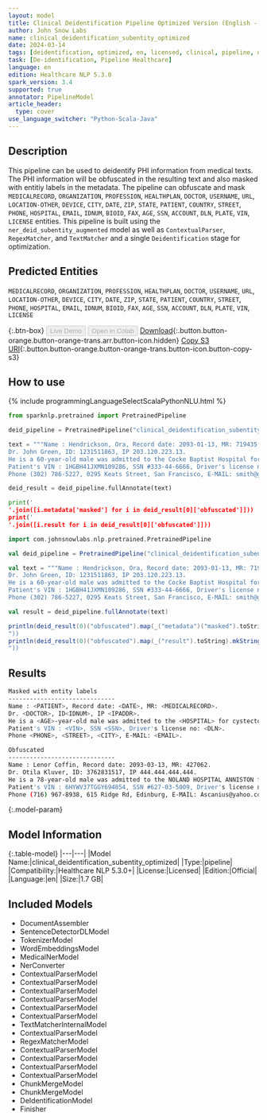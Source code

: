 ```yaml
---
layout: model
title: Clinical Deidentification Pipeline Optimized Version (English - Subentity)
author: John Snow Labs
name: clinical_deidentification_subentity_optimized
date: 2024-03-14
tags: [deidentification, optimized, en, licensed, clinical, pipeline, obfuscation, mask]
task: [De-identification, Pipeline Healthcare]
language: en
edition: Healthcare NLP 5.3.0
spark_version: 3.4
supported: true
annotator: PipelineModel
article_header:
  type: cover
use_language_switcher: "Python-Scala-Java"
---
```


## Description

This pipeline can be used to deidentify PHI information from medical texts. The PHI information will be obfuscated in the resulting text and also masked with entitiy labels in the metadata. The pipeline can obfuscate and mask `MEDICALRECORD`, `ORGANIZATION`, `PROFESSION`, `HEALTHPLAN`, `DOCTOR`, `USERNAME`, `URL`, `LOCATION-OTHER`, `DEVICE`, `CITY`, `DATE`, `ZIP`, `STATE`, `PATIENT`, `COUNTRY`, `STREET`, `PHONE`, `HOSPITAL`, `EMAIL`, `IDNUM`, `BIOID`, `FAX`, `AGE`, `SSN`, `ACCOUNT`, `DLN`, `PLATE`, `VIN`, `LICENSE` entities. This pipeline is built using the `ner_deid_subentity_augmented` model as well as `ContextualParser`, `RegexMatcher`, and `TextMatcher` and a single `Deidentification` stage for optimization.

## Predicted Entities

`MEDICALRECORD`, `ORGANIZATION`, `PROFESSION`, `HEALTHPLAN`, `DOCTOR`, `USERNAME`, `URL`, `LOCATION-OTHER`, `DEVICE`, `CITY`, `DATE`, `ZIP`, `STATE`, `PATIENT`, `COUNTRY`, `STREET`, `PHONE`, `HOSPITAL`, `EMAIL`, `IDNUM`, `BIOID`, `FAX`, `AGE`, `SSN`, `ACCOUNT`, `DLN`, `PLATE`, `VIN`, `LICENSE`

{:.btn-box}
<button class="button button-orange" disabled>Live Demo</button>
<button class="button button-orange" disabled>Open in Colab</button>
[Download](https://s3.amazonaws.com/auxdata.johnsnowlabs.com/clinical/models/clinical_deidentification_subentity_optimized_en_5.3.0_3.4_1710419209717.zip){:.button.button-orange.button-orange-trans.arr.button-icon.hidden}
[Copy S3 URI](s3://auxdata.johnsnowlabs.com/clinical/models/clinical_deidentification_subentity_optimized_en_5.3.0_3.4_1710419209717.zip){:.button.button-orange.button-orange-trans.button-icon.button-copy-s3}

## How to use

<div class="tabs-box" markdown="1">
{% include programmingLanguageSelectScalaPythonNLU.html %}
  
```python
from sparknlp.pretrained import PretrainedPipeline

deid_pipeline = PretrainedPipeline("clinical_deidentification_subentity_optimized", "en", "clinical/models")

text = """Name : Hendrickson, Ora, Record date: 2093-01-13, MR: 719435.
Dr. John Green, ID: 1231511863, IP 203.120.223.13.
He is a 60-year-old male was admitted to the Cocke Baptist Hospital for cystectomy on 01/13/93.
Patient's VIN : 1HGBH41JXMN109286, SSN #333-44-6666, Driver's license no: A334455B.
Phone (302) 786-5227, 0295 Keats Street, San Francisco, E-MAIL: smith@gmail.com."""

deid_result = deid_pipeline.fullAnnotate(text)

print('
'.join([i.metadata['masked'] for i in deid_result[0]['obfuscated']]))
print('
'.join([i.result for i in deid_result[0]['obfuscated']]))
```
```scala
import com.johnsnowlabs.nlp.pretrained.PretrainedPipeline

val deid_pipeline = PretrainedPipeline("clinical_deidentification_subentity_optimized", "en", "clinical/models")

val text = """Name : Hendrickson, Ora, Record date: 2093-01-13, MR: 719435.
Dr. John Green, ID: 1231511863, IP 203.120.223.13.
He is a 60-year-old male was admitted to the Cocke Baptist Hospital for cystectomy on 01/13/93.
Patient's VIN : 1HGBH41JXMN109286, SSN #333-44-6666, Driver's license no: A334455B.
Phone (302) 786-5227, 0295 Keats Street, San Francisco, E-MAIL: smith@gmail.com."""

val result = deid_pipeline.fullAnnotate(text)

println(deid_result(0)("obfuscated").map(_("metadata")("masked").toString).mkString("
"))
println(deid_result(0)("obfuscated").map(_("result").toString).mkString("
"))
```
</div>

## Results

```bash
Masked with entity labels
------------------------------
Name : <PATIENT>, Record date: <DATE>, MR: <MEDICALRECORD>.
Dr. <DOCTOR>, ID<IDNUM>, IP <IPADDR>.
He is a <AGE>-year-old male was admitted to the <HOSPITAL> for cystectomy on <DATE>.
Patient's VIN : <VIN>, SSN <SSN>, Driver's license no: <DLN>.
Phone <PHONE>, <STREET>, <CITY>, E-MAIL: <EMAIL>.

Obfuscated
------------------------------
Name : Lenor Coffin, Record date: 2093-03-13, MR: 427062.
Dr. Otila Kluver, ID: 3762831517, IP 444.444.444.444.
He is a 78-year-old male was admitted to the NOLAND HOSPITAL ANNISTON for cystectomy on 03/13/93.
Patient's VIN : 6HYWV37TGGY694854, SSN #627-03-5009, Driver's license no: F818299B.
Phone (716) 967-8938, 615 Ridge Rd, Edinburg, E-MAIL: Ascanius@yahoo.com.
```

{:.model-param}
## Model Information

{:.table-model}
|---|---|
|Model Name:|clinical_deidentification_subentity_optimized|
|Type:|pipeline|
|Compatibility:|Healthcare NLP 5.3.0+|
|License:|Licensed|
|Edition:|Official|
|Language:|en|
|Size:|1.7 GB|

## Included Models

- DocumentAssembler
- SentenceDetectorDLModel
- TokenizerModel
- WordEmbeddingsModel
- MedicalNerModel
- NerConverter
- ContextualParserModel
- ContextualParserModel
- ContextualParserModel
- ContextualParserModel
- ContextualParserModel
- ContextualParserModel
- TextMatcherInternalModel
- ContextualParserModel
- RegexMatcherModel
- ContextualParserModel
- ContextualParserModel
- ContextualParserModel
- ContextualParserModel
- ChunkMergeModel
- ChunkMergeModel
- DeIdentificationModel
- Finisher
